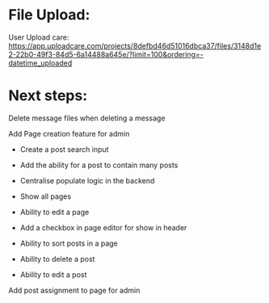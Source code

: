 # File Upload:

User Upload care:
https://app.uploadcare.com/projects/8defbd46d51016dbca37/files/3148d1e2-22b0-49f3-84d5-6a14488a645e/?limit=100&ordering=-datetime_uploaded

# Next steps:

Delete message files when deleting a message

Add Page creation feature for admin

- Create a post search input
- Add the ability for a post to contain many posts
- Centralise populate logic in the backend

- Show all pages
- Ability to edit a page
- Add a checkbox in page editor for show in header
- Ability to sort posts in a page
- Ability to delete a post
- Ability to edit a post

Add post assignment to page for admin
